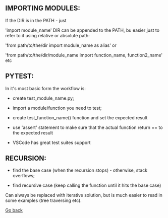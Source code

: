 ## IMPORTING MODULES:

If the DIR is in the PATH - just

'import module_name'
DIR can be appended to the PATH, bu easier just to refer to it using relative or absolute path:

'from path/to/the/dir import module_name as alias' or

'from path/to/the/dir/module_name import function_name, function2_name' etc

## PYTEST:

In it's most basic form the workflow is:

- create test_module_name.py;

- import a module/function you need to test;

- create test_function_name() function and set the expected result

- use 'assert' statement to make sure that the actual function return == to the expected result

- VSCode has great test suites support

## RECURSION:

- find the base case (when the recursion stops) - otherwise, stack overflows;

- find recursive case (keep calling the function until it hits the base case)

Can always be replaced with iterative solution, but is much easier to read in some examples (tree traversing etc).

[Go back](./README.md)
